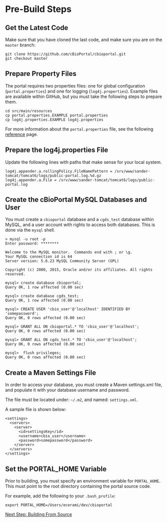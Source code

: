 # Pre-Build Steps

## Get the Latest Code

Make sure that you have cloned the last code, and make sure you are on the ```master``` branch:

	git clone https://github.com/cBioPortal/cbioportal.git
	git checkout master

## Prepare Property Files

The portal requires two properties files:  one for global configuration (`portal.properties`) and one for logging (`log4j.properties`).  Example files are available within GitHub, but you must take the following steps to prepare them.

    cd src/main/resources
    cp portal.properties.EXAMPLE portal.properties
    cp log4j.properties.EXAMPLE log4j.properties

For more information about the `portal.properties` file, see the following [reference](portal.properties-Reference.md) page.

## Prepare the log4j.properties File

Update the following lines with paths that make sense for your local system.

    log4j.appender.a.rollingPolicy.FileNamePattern = /srv/www/sander-tomcat/tomcat6/logs/public-portal.log.%d.gz
    log4j.appender.a.File = /srv/www/sander-tomcat/tomcat6/logs/public-portal.log

<a name='prepare_database'>

##  Create the cBioPortal MySQL Databases and User

You must create a `cbioportal` database and a `cgds_test` database within MySQL, and a user account with rights to access both databases.  This is done via the `mysql` shell.

    > mysql -u root -p
    Enter password: ********

    Welcome to the MySQL monitor.  Commands end with ; or \g.
    Your MySQL connection id is 64
    Server version: 5.6.23 MySQL Community Server (GPL)

    Copyright (c) 2000, 2015, Oracle and/or its affiliates. All rights reserved.

    mysql> create database cbioportal;
    Query OK, 1 row affected (0.00 sec)

    mysql> create database cgds_test;
    Query OK, 1 row affected (0.00 sec)

    mysql> CREATE USER 'cbio_user'@'localhost' IDENTIFIED BY 'somepassword';
    Query OK, 0 rows affected (0.00 sec)

    mysql> GRANT ALL ON cbioportal.* TO 'cbio_user'@'localhost';
    Query OK, 0 rows affected (0.00 sec)

    mysql> GRANT ALL ON cgds_test.* TO 'cbio_user'@'localhost';
    Query OK, 0 rows affected (0.00 sec)

    mysql>  flush privileges;
    Query OK, 0 rows affected (0.00 sec)

## Create a Maven Settings File

In order to access your database, you must create a Maven settings.xml file, and populate it with your database username and password.

The file must be located under:  `~/.m2`, and named:  `settings.xml`.

A sample file is shown below:

    <settings>
      <servers>
        <server>
          <id>settingsKey</id>
          <username>cbio_user</username>
          <password>somepassword</password>
        </server>
      </servers>
    </settings>

## Set the PORTAL_HOME Variable

Prior to building, you must specify an environment variable for `PORTAL_HOME`.  This must point to the root directory containing the portal source code.

For example, add the following to your `.bash_profile`:

    export PORTAL_HOME=/Users/ecerami/dev/cbioportal


[Next Step: Building From Source](Build-from-Source.md)
